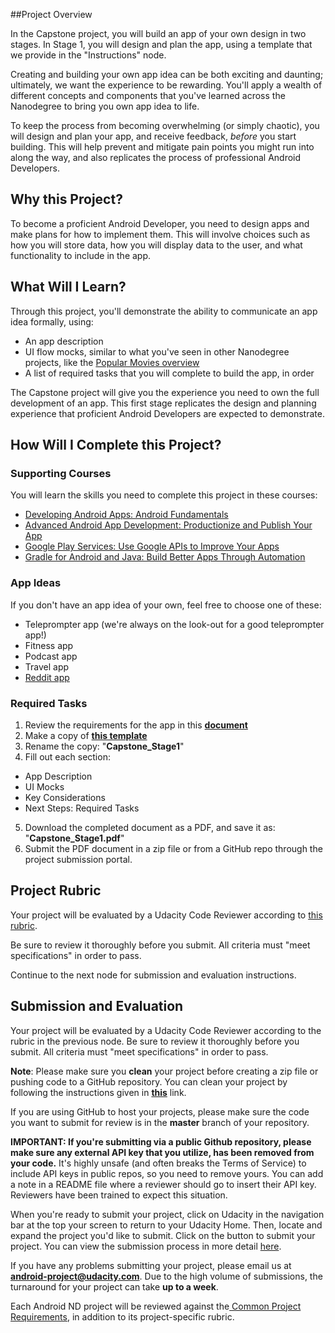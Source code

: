 ##Project Overview

In the Capstone project, you will build an app of your own design in two stages. In Stage 1, you will design and plan the app, using a template that we provide in the "Instructions" node. 

Creating and building your own app idea can be both exciting and daunting; ultimately, we want the experience to be rewarding. You'll apply a wealth of different concepts and components that you've learned across the Nanodegree to bring you own app idea to life.  

To keep the process from becoming overwhelming (or simply chaotic), you will design and plan your app, and receive feedback, *before* you start building. This will help prevent and mitigate pain points you might run into along the way, and also replicates the process of professional Android Developers.

## Why this Project?

To become a proficient Android Developer, you need to design apps and make plans for how to implement them. This will involve choices such as how you will store data, how you will display data to the user, and what functionality to include in the app. 

## What Will I Learn?

Through this project, you'll demonstrate the ability to communicate an app idea formally, using:  

* An app description
* UI flow mocks, similar to what you've seen in other Nanodegree projects, like the <a href="https://docs.google.com/document/d/1ZlN1fUsCSKuInLECcJkslIqvpKlP7jWL2TP9m6UiA6I/pub?embedded=true" target="_blank">Popular Movies overview</a>
* A list of required tasks that you will complete to build the app, in order

The Capstone project will give you the experience you need to own the full development of an app. This first stage replicates the design and planning experience that proficient Android Developers are expected to demonstrate.

## How Will I Complete this Project?

### Supporting Courses

You will learn the skills you need to complete this project in these courses:

* <a href="https://www.udacity.com/course/developing-android-apps-fundamentals--ud853-nd" target="_blank">Developing Android Apps: Android Fundamentals</a>
* <a href="https://www.udacity.com/course/advanced-android-app-development--ud855-nd" target="_blank">Advanced Android App Development: Productionize and Publish Your App</a>
* <a href="https://www.udacity.com/course/google-play-services--ud876-nd" target="_blank">Google Play Services: Use Google APIs to Improve Your Apps</a>
* <a href="https://www.udacity.com/course/gradle-for-android-and-java--ud867-nd" target="_blank">Gradle for Android and Java: Build Better Apps Through Automation</a>

### App Ideas

If you don't have an app idea of your own, feel free to choose one of these:

* Teleprompter app (we're always on the look-out for a good teleprompter app!)
*  Fitness app
* Podcast app
* Travel app
* <a href="https://docs.google.com/a/knowlabs.com/document/d/106i--s7OS-aiP8Kr1-e9ysqs0AgXkV9_Prg0zEK82Dw/pub?embedded=true" target="_blank">Reddit app</a>

### Required Tasks
1. Review the requirements for the app in this <a href="https://docs.google.com/document/d/1TQdqDerPd09pJzmsi95MPKbV9OwZSkPyonaPRvu8GpA/pub?embedded=true" target="_blank">**document**</a>
2. Make a copy of <a href="https://docs.google.com/document/d/1gKP6RxykeekNk5bYxXIKjEitKDPdxpRyIaa9t50bLSA/edit?usp=sharing" target="_blank">**this template**</a>
3. Rename the copy: "**Capstone_Stage1**"
4. Fill out each section:
* App Description
* UI Mocks
* Key Considerations
* Next Steps: Required Tasks
5. Download the completed document as a PDF, and save it as: "**Capstone_Stage1.pdf**"
6. Submit the PDF document in a zip file or from a GitHub repo through the project submission portal.

## Project Rubric

Your project will be evaluated by a Udacity Code Reviewer according to <a href="https://review.udacity.com/#!/projects/4041218607/rubric" target="_blank">this rubric</a>.

Be sure to review it thoroughly before you submit. All criteria must "meet specifications" in order to pass. 

Continue to the next node for submission and evaluation instructions.

## Submission and Evaluation

Your project will be evaluated by a Udacity Code Reviewer according to the rubric in the previous node. Be sure to review it thoroughly before you submit. All criteria must "meet specifications" in order to pass.

**Note**:  Please make sure you **clean** your project before creating a zip file or pushing code to a GitHub repository. You can clean your project by following the instructions given in **[this](https://goo.gl/8lgeV5)** link.

If you are using GitHub to host your projects, please make sure the code you want to submit for review is in the **master** branch of your repository.

**IMPORTANT: If you're submitting via a public Github repository, please make sure any external API key that you utilize, has been removed from your code.**  It's highly unsafe (and often breaks the Terms of Service) to include API keys in public repos, so you need to remove yours. You can add a note in a README file where a reviewer should go to insert their API key. Reviewers have been trained to expect this situation.

When you're ready to submit your project, click on Udacity in the navigation bar at the top your screen to return to your Udacity Home. Then, locate and expand the project you'd like to submit. Click on the button to submit your project. You can view the submission process in more detail <a href="https://docs.google.com/document/d/1sfMGTlUxxkcZM6iRXbVZ45vPPZGRD4qEp3ENBGSmZ_o/pub?embedded=true" target="_blank">here</a>.

If you have any problems submitting your project, please email us at **android-project@udacity.com**. Due to the high volume of submissions, the turnaround for your project can take **up to a week**.

Each Android ND project will be reviewed against the<a href="http://udacity.github.io/android-nanodegree-guidelines/core.html" target="_blank"> Common Project Requirements</a>, in addition to its project-specific rubric.
